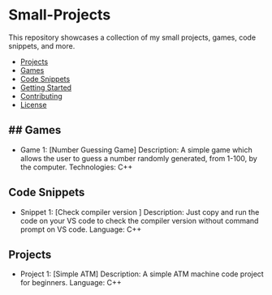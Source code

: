 # Small-Projects
This repository showcases a collection of my small projects, games, code snippets, and more.
- [Projects](#projects)
- [Games](#games)
- [Code Snippets](#code-snippets)
- [Getting Started](#getting-started)
- [Contributing](#contributing)
- [License](#license)
  
## ## Games
- Game  1: [Number Guessing Game]
  Description: A simple game which allows the user to guess a number randomly generated, from 1-100, by the computer.
  Technologies: C++

## Code Snippets
- Snippet 1: [Check compiler version ]
  Description: Just copy and run the code on your VS code to check the compiler version without command prompt on VS code.
  Language: C++

## Projects
- Project 1: [Simple ATM]
  Description: A simple ATM machine code project for beginners.
  Language: C++ 
